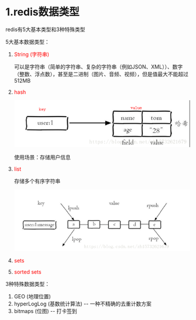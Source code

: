 # 1.redis数据类型

redis有5大基本类型和3种特殊类型

5大基本数据类型：

1. <font color=red>String (字符串)</font>

   可以是字符串（简单的字符串、复杂的字符串（例如JSON、XML））、数字（整数、浮点数），甚至是二进制（图片、音频、视频），但是值最大不能超过512MB

2. <font color=red>hash</font>

   ![image-20210406160347455.png](redisDoc.assets/image-20210406160347455.png)

   使用场景：存储用户信息

3. <font color=red>list</font>

   存储多个有序字符串

   ![image-20210406163642729](redisDoc.assets/image-20210406163642729.png)

4. <font color=red>sets</font>

5. <font color=red>sorted sets</font>

3种特殊数据类型：

1. GEO (地理位置)
2. hyperLogLog (基数统计算法) -- 一种不精确的去重计数方案
3. bitmaps (位图) -- 打卡签到